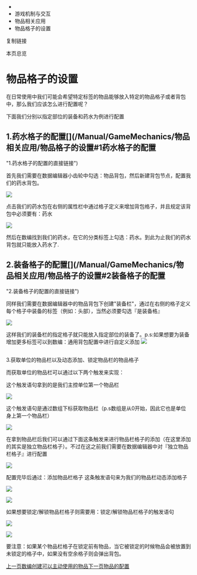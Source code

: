   * [](/)
  * 游戏机制与交互
  * 物品相关应用
  * 物品格子的设置

复制链接

本页总览

# 物品格子的设置

在日常使用中我们可能会希望特定标签的物品能够放入特定的物品格子或者背包中，那么我们应该怎么进行配置呢？

下面我们分别以指定部位的装备和药水为例进行配置

## 1.药水格子的配置[​](/Manual/GameMechanics/物品相关应用/物品格子的设置#1药水格子的配置
"1.药水格子的配置的直接链接")

首先我们需要在数据编辑器小齿轮中勾选：物品背包，然后新建背包节点，配置我们的药水背包。

![](https://doc.sce.xd.com/assets/images/药水包模板-66d640e5e4097ea95af4d049f5475675.png)

点击我们的药水包在右侧的属性栏中通过格子定义来增加背包格子，并且规定该背包中必须要有：药水

![](https://doc.sce.xd.com/assets/images/药水背包-e642cc753fd7e0efe538e6fc94779ad5.png)

然后在数编找到我们的药水，在它的分类标签上勾选：药水。到此为止我们的药水背包就只能放入药水了.

## 2.装备格子的配置[​](/Manual/GameMechanics/物品相关应用/物品格子的设置#2装备格子的配置
"2.装备格子的配置的直接链接")

同样我们需要在数据编辑器中的物品背包下创建"装备栏"，通过在右侧的格子定义每个格子中装备的标签（例如：头部），当然必须要勾选『是装备格』

![](https://doc.sce.xd.com/assets/images/装备格子-5424a9e37314961e7a799a54eccff31f.png)

这样我们的装备栏的指定格子就只能放入指定部位的装备了。p.s:如果想要为装备增加更多标签可以到数编：通用背包配置中进行自定义添加
![](https://doc.sce.xd.com/assets/images/物品背包通用配置-03cd771c8c234475d2fa3ce743b08ba0.png)

##
3.获取单位的物品栏以及动态添加、锁定物品栏的物品格子[​](/Manual/GameMechanics/物品相关应用/物品格子的设置#3获取单位的物品栏以及动态添加锁定物品栏的物品格子
"3.获取单位的物品栏以及动态添加、锁定物品栏的物品格子的直接链接")

而获取单位的物品栏可以通过以下两个触发来实现：

这个触发语句拿到的是我们主控单位第一个物品栏

![](https://doc.sce.xd.com/assets/images/第一个物品栏01-b73a0b28eec6923ddd719de47f1dd84f.png)

这个触发语句是通过数组下标获取物品栏（p.s数组是从0开始，因此它也是单位身上第一个物品栏）

![](https://doc.sce.xd.com/assets/images/数组拿物品栏-fb1b9d91345d73bd041e3599e7f29a87.png)

在拿到物品栏后我们可以通过下面这条触发来进行物品栏格子的添加（在这里添加的其实是独立物品栏格子）。不过在这之前我们需要在数据编辑器中对『独立物品栏格子』进行配置

![](https://doc.sce.xd.com/assets/images/独立物品栏格子-c4d0842b2d38493d7fa1cd8c1c784f73.png)

配置完毕后通过：添加物品栏格子 这条触发语句来为我们的物品栏动态添加格子

![](https://doc.sce.xd.com/assets/images/加格子-d59b363299a083ea72095ea57d685bc7.png)

![](https://doc.sce.xd.com/assets/images/添加格子-de1da9bc9d2ab863ff10fa1d40085994.gif)

如果想要锁定/解锁物品栏格子则需要用：锁定/解锁物品栏格子的触发语句

![](https://doc.sce.xd.com/assets/images/锁格子-37599278a399dcd44ac74925f5f9a0de.png)

![](https://doc.sce.xd.com/assets/images/解锁格子-913aa0c055b258d29943433f348a3fd4.png)

要注意：如果某个物品栏格子在锁定前有物品，当它被锁定的时候物品会被放置到未锁定的格子中，如果没有空余格子则会弹出背包。

[上一页数编创建可以主动使用的物品](/Manual/GameMechanics/物品相关应用/数编创建可以主动使用的物品)[下一页物品的配置](/Manual/GameMechanics/物品相关应用/物品的配置)


